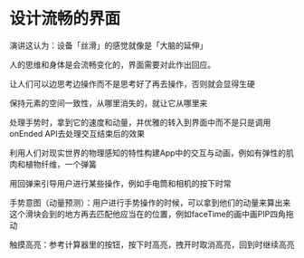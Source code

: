 # 设计流畅的界面

演讲这认为：设备「丝滑」的感觉就像是「大脑的延伸」

人的思维和身体是会流畅变化的，界面需要对此作出回应。

让人们可以边思考边操作而不是思考好了再去操作，否则就会显得生硬

保持元素的空间一致性，从哪里消失的，就让它从哪里来

处理手势时，拿到它的速度和动量，并优雅的转入到界面中而不是只是调用onEnded API去处理交互结束后的效果

利用人们对现实世界的物理感知的特性构建App中的交互与动画，例如有弹性的肌肉和植物纤维，一个弹簧

用回弹来引导用户进行某些操作，例如手电筒和相机的按下时常

手势意图（动量预测）：用户进行手势操作的时候，可以拿到他们的动量来算出来这个滑块会到的地方再去匹配他应当在的位置，例如faceTime的画中画PIP四角拖动

触摸高亮：参考计算器里的按钮，按下时高亮，拽开时取消高亮，回到时继续高亮

